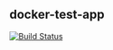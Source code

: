 docker-test-app 
---
[![Build Status](https://travis-ci.org/ocruze/docker-test-app.svg?branch=master)](https://travis-ci.org/ocruze/docker-test-app)

